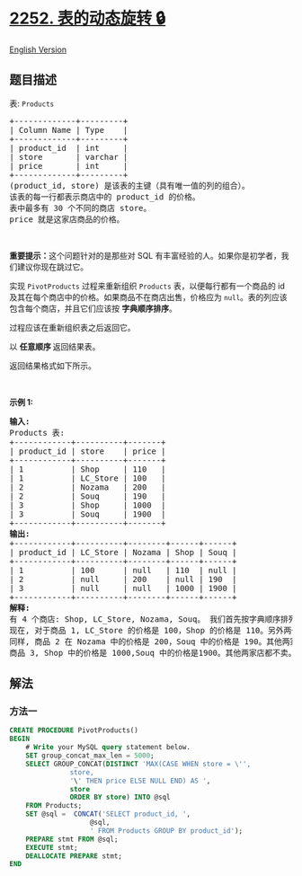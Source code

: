 # [2252. 表的动态旋转 🔒](https://leetcode.cn/problems/dynamic-pivoting-of-a-table)

[English Version](/solution/2200-2299/2252.Dynamic%20Pivoting%20of%20a%20Table/README_EN.md)

<!-- tags:数据库 -->

<!-- difficulty:困难 -->

## 题目描述

<!-- 这里写题目描述 -->

<p>表: <code>Products</code></p>

<pre>
+-------------+---------+
| Column Name | Type    |
+-------------+---------+
| product_id  | int     |
| store       | varchar |
| price       | int     |
+-------------+---------+
(product_id, store) 是该表的主键（具有唯一值的列的组合）。
该表的每一行都表示商店中的 product_id 的价格。
表中最多有 30 个不同的商店 store。
price 就是这家店商品的价格。
</pre>

<p>&nbsp;</p>

<p><strong>重要提示：</strong>这个问题针对的是那些对 SQL 有丰富经验的人。如果你是初学者，我们建议你现在跳过它。</p>

<p>实现 <code>PivotProducts</code> 过程来重新组织 <code>Products</code> 表，以便每行都有一个商品的 id 及其在每个商店中的价格。如果商品不在商店出售，价格应为 <code>null</code>。表的列应该包含每个商店，并且它们应该按 <strong>字典顺序排序</strong>。</p>

<p>过程应该在重新组织表之后返回它。</p>

<p data-group="1-1">以 <strong>任意顺序&nbsp;</strong>返回结果表。</p>

<p>返回结果格式如下所示。</p>

<p>&nbsp;</p>

<p><strong>示例 1:</strong></p>

<pre>
<strong>输入:</strong> 
Products 表:
+------------+----------+-------+
| product_id | store    | price |
+------------+----------+-------+
| 1          | Shop     | 110   |
| 1          | LC_Store | 100   |
| 2          | Nozama   | 200   |
| 2          | Souq     | 190   |
| 3          | Shop     | 1000  |
| 3          | Souq     | 1900  |
+------------+----------+-------+
<strong>输出:</strong> 
+------------+----------+--------+------+------+
| product_id | LC_Store | Nozama | Shop | Souq |
+------------+----------+--------+------+------+
| 1          | 100      | null   | 110  | null |
| 2          | null     | 200    | null | 190  |
| 3          | null     | null   | 1000 | 1900 |
+------------+----------+--------+------+------+
<strong>解释:</strong> 
有 4 个商店: Shop, LC_Store, Nozama, Souq。 我们首先按字典顺序排列: LC_Store, Nozama, Shop, Souq.
现在, 对于商品 1, LC_Store 的价格是 100，Shop 的价格是 110。另外两个商店没有该商品销售，因此我们将价格设置为 null。
同样, 商品 2 在 Nozama 中的价格是 200，Souq 中的价格是 190。其他两家店都不卖。
商品 3, Shop 中的价格是 1000,Souq 中的价格是1900。其他两家店都不卖。</pre>

## 解法

### 方法一

<!-- tabs:start -->

```sql
CREATE PROCEDURE PivotProducts()
BEGIN
	# Write your MySQL query statement below.
	SET group_concat_max_len = 5000;
    SELECT GROUP_CONCAT(DISTINCT 'MAX(CASE WHEN store = \'',
               store,
               '\' THEN price ELSE NULL END) AS ',
               store
               ORDER BY store) INTO @sql
    FROM Products;
    SET @sql =  CONCAT('SELECT product_id, ',
                    @sql,
                    ' FROM Products GROUP BY product_id');
    PREPARE stmt FROM @sql;
    EXECUTE stmt;
    DEALLOCATE PREPARE stmt;
END
```

<!-- tabs:end -->

<!-- end -->
